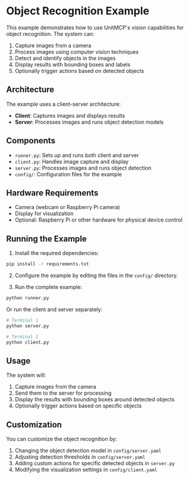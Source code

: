 # Object Recognition Example

This example demonstrates how to use UnitMCP's vision capabilities for object recognition. The system can:

1. Capture images from a camera
2. Process images using computer vision techniques
3. Detect and identify objects in the images
4. Display results with bounding boxes and labels
5. Optionally trigger actions based on detected objects

## Architecture

The example uses a client-server architecture:

- **Client**: Captures images and displays results
- **Server**: Processes images and runs object detection models

## Components

- `runner.py`: Sets up and runs both client and server
- `client.py`: Handles image capture and display
- `server.py`: Processes images and runs object detection
- `config/`: Configuration files for the example

## Hardware Requirements

- Camera (webcam or Raspberry Pi camera)
- Display for visualization
- Optional: Raspberry Pi or other hardware for physical device control

## Running the Example

1. Install the required dependencies:

```bash
pip install -r requirements.txt
```

2. Configure the example by editing the files in the `config/` directory.

3. Run the complete example:

```bash
python runner.py
```

Or run the client and server separately:

```bash
# Terminal 1
python server.py

# Terminal 2
python client.py
```

## Usage

The system will:
1. Capture images from the camera
2. Send them to the server for processing
3. Display the results with bounding boxes around detected objects
4. Optionally trigger actions based on specific objects

## Customization

You can customize the object recognition by:

1. Changing the object detection model in `config/server.yaml`
2. Adjusting detection thresholds in `config/server.yaml`
3. Adding custom actions for specific detected objects in `server.py`
4. Modifying the visualization settings in `config/client.yaml`
